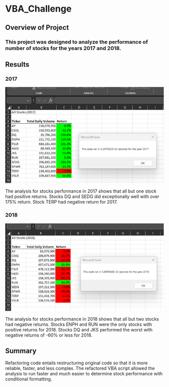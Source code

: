 # **VBA_Challenge**


## Overview of Project
  
### This project was designed to analyze the performance of number of stocks for the years 2017 and 2018.
  

## Results

### 2017
  ![2017 Stocks Analysis](https://github.com/BlazeMedina/stock-analysis/blob/main/Resources/VBA_Challenge_2017.png)
  
The analysis for stocks performance in 2017 shows that all but one stock had positive returns.  Stocks DQ and SEDG did exceptionally well with over 175% return.  Stock TERP had negative return for 2017.

### 2018
![2018 Stock Analysis](https://github.com/BlazeMedina/stock-analysis/blob/main/Resources/VBA_Challenge_2018.png)

The analysis for stocks performance in 2018 shows that all but two stocks had negative returns.  Stocks ENPH and RUN were the only stocks with positive returns for 2018.  Stocks DQ and JKS performed the worst with negative returns of -60% or less for 2018.


## Summary
Refactoring code entails restructuring original code so that it is more reliable, faster, and less complex.  The refactored VBA script allowed the analysis to run faster and much easier to determine stock performance with conditional formatting.  
